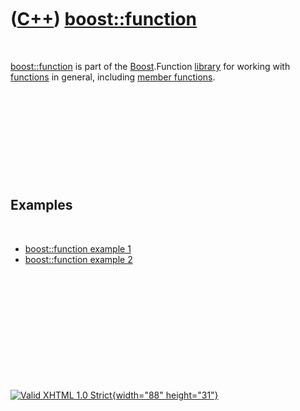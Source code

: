 



 

 

 

 

 

([C++](Cpp.htm)) [boost::function](CppBoostFunction.htm)
========================================================

 

[boost::function](CppFunction.htm) is part of the
[Boost](CppBoost.htm).Function [library](CppLibrary.htm) for working
with [functions](CppFunction.htm) in general, including [member
functions](CppMemberFunction.htm).

 

 

 

 

 

Examples
--------

 

-   [boost::function example 1](CppBoostFunctionExample1.htm)
-   [boost::function example 2](CppBoostFunctionExample1.htm)

 

 

 

 

 





 

[![Valid XHTML 1.0 Strict](valid-xhtml10.png){width="88"
height="31"}](http://validator.w3.org/check?uri=referer)
